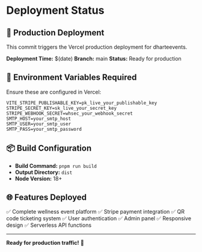 # Deployment Status

## 🚀 Production Deployment

This commit triggers the Vercel production deployment for dharteevents.

**Deployment Time:** $(date)
**Branch:** main
**Status:** Ready for production

## 🔧 Environment Variables Required

Ensure these are configured in Vercel:

```env
VITE_STRIPE_PUBLISHABLE_KEY=pk_live_your_publishable_key
STRIPE_SECRET_KEY=sk_live_your_secret_key
STRIPE_WEBHOOK_SECRET=whsec_your_webhook_secret
SMTP_HOST=your_smtp_host
SMTP_USER=your_smtp_user
SMTP_PASS=your_smtp_password
```

## 📦 Build Configuration

- **Build Command:** `pnpm run build`
- **Output Directory:** `dist`
- **Node Version:** 18+

## 🌐 Features Deployed

✅ Complete wellness event platform
✅ Stripe payment integration
✅ QR code ticketing system
✅ User authentication
✅ Admin panel
✅ Responsive design
✅ Serverless API functions

---

**Ready for production traffic!** 🎉
